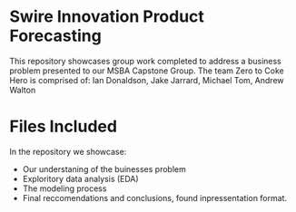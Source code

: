 # Swire Innovation Product Forecasting
This repository showcases group work completed to address a business problem presented to our MSBA Capstone Group.
The team Zero to Coke Hero is comprised of: Ian Donaldson, Jake Jarrard, Michael Tom, Andrew Walton

# Files Included
In the repository we showcase:
* Our understaning of the buinesses problem
* Exploritory data analysis (EDA)
* The modeling process
* Final reccomendations and conclusions, found inpressentation format.
